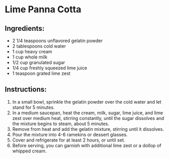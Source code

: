 # Lime Panna Cotta

## Ingredients:

- 2 1/4 teaspoons unflavored gelatin powder
- 2 tablespoons cold water
- 1 cup heavy cream
- 1 cup whole milk
- 1/2 cup granulated sugar
- 1/4 cup freshly squeezed lime juice
- 1 teaspoon grated lime zest

## Instructions:

1. In a small bowl, sprinkle the gelatin powder over the cold water and let stand for 5 minutes.
2. In a medium saucepan, heat the cream, milk, sugar, lime juice, and lime zest over medium heat, stirring constantly, until the sugar dissolves and the mixture begins to steam, about 5 minutes.
3. Remove from heat and add the gelatin mixture, stirring until it dissolves.
4. Pour the mixture into 4-6 ramekins or dessert glasses.
5. Cover and refrigerate for at least 2 hours, or until set.
6. Before serving, you can garnish with additional lime zest or a dollop of whipped cream.
